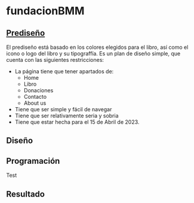 # fundacionBMM

## [Prediseño](https://www.figma.com/file/JIzXvZSeyGUXwHOKWpbyDv/Fundacion-Beatriz?node-id=0-1&t=vsvrbsnhL41utldi-0)

El prediseño está basado en los colores elegidos para el libro, así como el icono o logo del libro y su tipograffía.
Es un plan de diseño simple, que cuenta con las siguientes restricciones:

- La página tiene que tener apartados de:
  - Home
  - Libro
  - Donaciones
  - Contacto
  - About us
- Tiene que ser simple y fácil de navegar
- Tiene que ser relativamente seria y sobria
- Tiene que estar hecha para el 15 de Abril de 2023.

## Diseño



## Programación

Test

## Resultado
